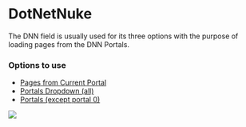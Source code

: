 # DotNetNuke

The DNN field is usually used for its three options with the purpose of loading pages from the DNN Portals.

### Options to use

* [Pages from Current Portal](/form-fields/form-fields-types/dotnetnuke/pages-from-current-portal.md)
* [Portals Dropdown \(all\) ](/form-fields/form-fields-types/dotnetnuke/portals-dropdown-all.md)
* [Portals \(except portal 0\) ](/form-fields/form-fields-types/dotnetnuke/portals-except-portal-0.md)

![](/assets/fed06fdf9d[1].png)

